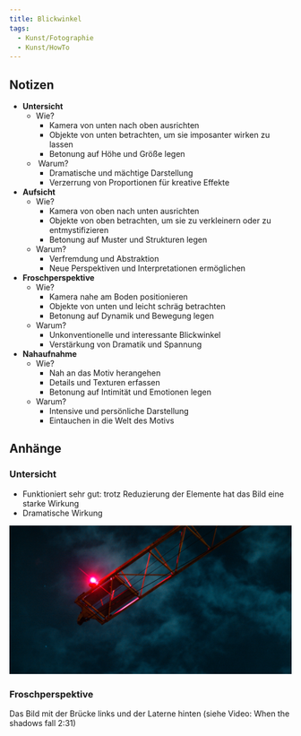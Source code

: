 ```yaml
---
title: Blickwinkel
tags:
  - Kunst/Fotographie
  - Kunst/HowTo
---
```


## Notizen

- **Untersicht**
	- Wie?
		- Kamera von unten nach oben ausrichten
		- Objekte von unten betrachten, um sie imposanter wirken zu lassen
		- Betonung auf Höhe und Größe legen
	-  Warum?
		- Dramatische und mächtige Darstellung
		- Verzerrung von Proportionen für kreative Effekte
- **Aufsicht**
	- Wie?
		- Kamera von oben nach unten ausrichten
	    - Objekte von oben betrachten, um sie zu verkleinern oder zu entmystifizieren
	    - Betonung auf Muster und Strukturen legen
	- Warum?
		- Verfremdung und Abstraktion
		- Neue Perspektiven und Interpretationen ermöglichen
- **Froschperspektive**
	- Wie?
		- Kamera nahe am Boden positionieren
	    - Objekte von unten und leicht schräg betrachten
	    - Betonung auf Dynamik und Bewegung legen
	- Warum?
		- Unkonventionelle und interessante Blickwinkel
		- Verstärkung von Dramatik und Spannung
- **Nahaufnahme**
	- Wie?
		- Nah an das Motiv herangehen
		- Details und Texturen erfassen
		- Betonung auf Intimität und Emotionen legen
	- Warum?
		- Intensive und persönliche Darstellung
		- Eintauchen in die Welt des Motivs

## Anhänge

### Untersicht

- Funktioniert sehr gut: trotz Reduzierung der Elemente hat das Bild eine starke Wirkung
- Dramatische Wirkung

[![](./2024-02-05_google-photo_225120_3.jpg)](https://photos.google.com/share/AF1QipN0n9Kz9Cew6zH1yS065O_g4ooJ1rlWNxGhm9T-geTU7I55_8CyjcWxhDxKiwrwEg/photo/AF1QipONtDWdKhihrZ5WRtK9Ggv9-niVGdYj-fT9UbH0?key=ampJU043ZGJmMkItalFtd29FUF9UTktpTnU3S1RR)

### Froschperspektive

Das Bild mit der Brücke links und der Laterne hinten (siehe Video: When the shadows fall 2:31)
